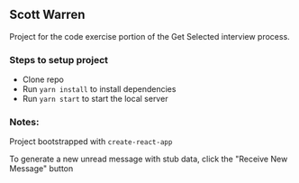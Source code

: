 ## Scott Warren

Project for the code exercise portion of the Get Selected interview process.

### Steps to setup project

* Clone repo
* Run `yarn install` to install dependencies
* Run `yarn start` to start the local server

### Notes:

Project bootstrapped with `create-react-app`

To generate a new unread message with stub data, click the "Receive New Message" button